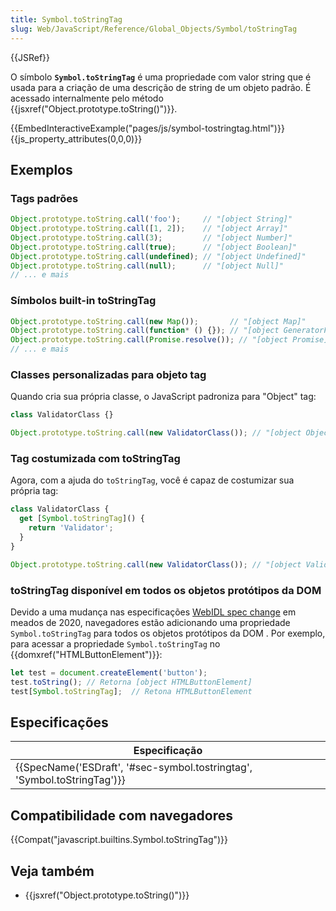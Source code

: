 ```yaml
---
title: Symbol.toStringTag
slug: Web/JavaScript/Reference/Global_Objects/Symbol/toStringTag
---
```

{{JSRef}}

O símbolo **`Symbol.toStringTag`** é uma propriedade com valor string que é usada para a criação de uma descrição de string de um objeto padrão. É acessado internalmente pelo método {{jsxref("Object.prototype.toString()")}}.

{{EmbedInteractiveExample("pages/js/symbol-tostringtag.html")}}{{js_property_attributes(0,0,0)}}

## Exemplos

### Tags padrões

```js
Object.prototype.toString.call('foo');     // "[object String]"
Object.prototype.toString.call([1, 2]);    // "[object Array]"
Object.prototype.toString.call(3);         // "[object Number]"
Object.prototype.toString.call(true);      // "[object Boolean]"
Object.prototype.toString.call(undefined); // "[object Undefined]"
Object.prototype.toString.call(null);      // "[object Null]"
// ... e mais
```

### Símbolos built-in toStringTag

```js
Object.prototype.toString.call(new Map());       // "[object Map]"
Object.prototype.toString.call(function* () {}); // "[object GeneratorFunction]"
Object.prototype.toString.call(Promise.resolve()); // "[object Promise]"
// ... e mais
```

### Classes personalizadas para objeto tag

Quando cria sua própria classe, o JavaScript padroniza para "Object" tag:

```js
class ValidatorClass {}

Object.prototype.toString.call(new ValidatorClass()); // "[object Object]"
```

### Tag costumizada com toStringTag

Agora, com a ajuda do `toStringTag`, você é capaz de costumizar sua própria tag:

```js
class ValidatorClass {
  get [Symbol.toStringTag]() {
    return 'Validator';
  }
}

Object.prototype.toString.call(new ValidatorClass()); // "[object Validator]"
```

### toStringTag disponível em todos os objetos protótipos da DOM

Devido a uma mudança nas especificações [WebIDL spec change](https://github.com/heycam/webidl/pull/357) em meados de 2020, navegadores estão adicionando uma propriedade `Symbol.toStringTag` para todos os objetos protótipos da DOM . Por exemplo, para acessar a propriedade `Symbol.toStringTag` no {{domxref("HTMLButtonElement")}}:

```js
let test = document.createElement('button');
test.toString(); // Retorna [object HTMLButtonElement]
test[Symbol.toStringTag];  // Retona HTMLButtonElement
```

## Especificações

| Especificação                                                                                    |
| ------------------------------------------------------------------------------------------------ |
| {{SpecName('ESDraft', '#sec-symbol.tostringtag', 'Symbol.toStringTag')}} |

## Compatibilidade com navegadores

{{Compat("javascript.builtins.Symbol.toStringTag")}}

## Veja também

- {{jsxref("Object.prototype.toString()")}}
